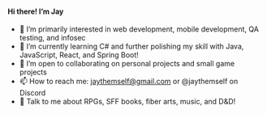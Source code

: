   <h4>Hi there! I’m Jay</h4>
  
- 🔭 I’m primarily interested in web development, mobile development, QA testing, and infosec
- 🌱 I’m currently learning C# and further polishing my skill with Java, JavaScript, React, and Spring Boot!
- 💞️ I’m open to collaborating on personal projects and small game projects
- 📫 How to reach me: jaythemself@gmail.com or @jaythemself on Discord
- 💬 Talk to me about RPGs, SFF books, fiber arts, music, and D&D!

<!---
jaythemself/jaythemself is a ✨ special ✨ repository because its `README.md` (this file) appears on your GitHub profile.
You can click the Preview link to take a look at your changes.
--->
